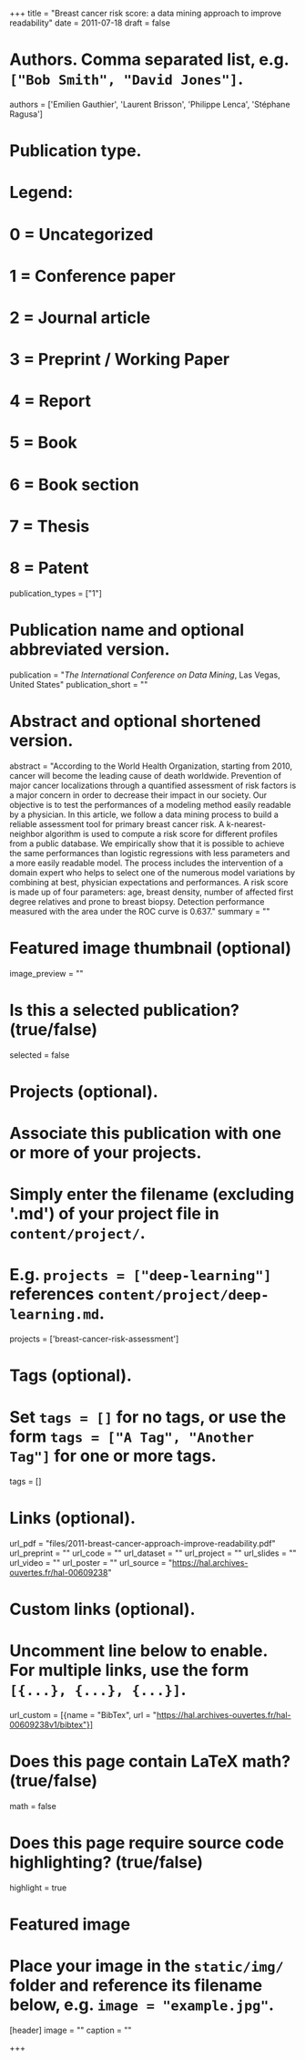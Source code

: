 +++
title = "Breast cancer risk score: a data mining approach to improve readability"
date = 2011-07-18
draft = false

# Authors. Comma separated list, e.g. `["Bob Smith", "David Jones"]`.
authors = ['Emilien Gauthier', 'Laurent Brisson', 'Philippe Lenca', 'Stéphane Ragusa']

# Publication type.
# Legend:
# 0 = Uncategorized
# 1 = Conference paper
# 2 = Journal article
# 3 = Preprint / Working Paper
# 4 = Report
# 5 = Book
# 6 = Book section
# 7 = Thesis
# 8 = Patent
publication_types = ["1"]

# Publication name and optional abbreviated version.
publication = "*The International Conference on Data Mining*, Las Vegas, United States"
publication_short = ""

# Abstract and optional shortened version.
abstract = "According to the World Health Organization, starting from 2010, cancer will become the leading cause of death worldwide. Prevention of major cancer localizations through a quantified assessment of risk factors is a major concern in order to decrease their impact in our society. Our objective is to test the performances of a modeling method easily readable by a physician. In this article, we follow a data mining process to build a reliable assessment tool for primary breast cancer risk. A k-nearest-neighbor algorithm is used to compute a risk score for different profiles from a public database. We empirically show that it is possible to achieve the same performances than logistic regressions with less parameters and a more easily readable model. The process includes the intervention of a domain expert who helps to select one of the numerous model variations by combining at best, physician expectations and performances. A risk score is made up of four parameters: age, breast density, number of affected first degree relatives and prone to breast biopsy. Detection performance measured with the area under the ROC curve is 0.637."
summary = ""

# Featured image thumbnail (optional)
image_preview = ""

# Is this a selected publication? (true/false)
selected = false

# Projects (optional).
#   Associate this publication with one or more of your projects.
#   Simply enter the filename (excluding '.md') of your project file in `content/project/`.
#   E.g. `projects = ["deep-learning"]` references `content/project/deep-learning.md`.
projects = ['breast-cancer-risk-assessment']

# Tags (optional).
#   Set `tags = []` for no tags, or use the form `tags = ["A Tag", "Another Tag"]` for one or more tags.
tags = []

# Links (optional).
url_pdf = "files/2011-breast-cancer-approach-improve-readability.pdf"
url_preprint = ""
url_code = ""
url_dataset = ""
url_project = ""
url_slides = ""
url_video = ""
url_poster = ""
url_source = "https://hal.archives-ouvertes.fr/hal-00609238"

# Custom links (optional).
#   Uncomment line below to enable. For multiple links, use the form `[{...}, {...}, {...}]`.
url_custom = [{name = "BibTex", url = "https://hal.archives-ouvertes.fr/hal-00609238v1/bibtex"}]

# Does this page contain LaTeX math? (true/false)
math = false

# Does this page require source code highlighting? (true/false)
highlight = true

# Featured image
# Place your image in the `static/img/` folder and reference its filename below, e.g. `image = "example.jpg"`.
[header]
image = ""
caption = ""

+++
